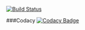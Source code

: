 [![Build Status](https://travis-ci.com/ezreth/sismos_pry.svg?branch=master)](https://travis-ci.com/ezreth/sismos_pry)

###Codacy
[![Codacy Badge](https://api.codacy.com/project/badge/Grade/a43af5d845e248c499413e746225d5b5)](https://www.codacy.com/app/diego.loport/sismos_pry?utm_source=github.com&amp;utm_medium=referral&amp;utm_content=ezreth/sismos_pry&amp;utm_campaign=Badge_Grade)